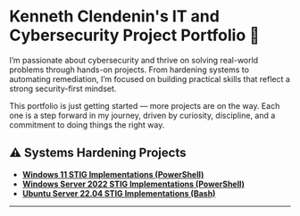 # Kenneth Clendenin's IT and Cybersecurity Project Portfolio 🔐
<!-- # <a href="https://www.linkedin.com/in/kenneth-clendenin/">Kenneth Clendenin's</a> IT and Cybersecurity Project Portfolio 🔐 -->

I’m passionate about cybersecurity and thrive on solving real-world problems through hands-on projects. From hardening systems to automating remediation, I’m focused on building practical skills that reflect a strong security-first mindset.

This portfolio is just getting started — more projects are on the way. Each one is a step forward in my journey, driven by curiosity, discipline, and a commitment to doing things the right way.


## ⚠️ Systems Hardening Projects

- **[Windows 11 STIG Implementations (PowerShell)](https://github.com/KennethClendenin/stig-windows11-hardening)**
- **[Windows Server 2022 STIG Implementations (PowerShell)](https://github.com/KennethClendenin/stig-winserver2022-hardening)**
- **[Ubuntu Server 22.04 STIG Implementations (Bash)](https://github.com/KennethClendenin/stig-ubuntuserver22.04-hardening)**
<!-- - **[Vulnerability Management Program Implementation](https://github.com/KennethClendenin/vulnerability-management-program)** -->

<hr/>
